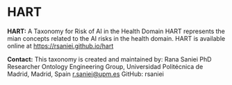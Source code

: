 # HART
**HART:** A Taxonomy for Risk of AI in the Health Domain
HART represents the mian concepts related to the AI risks in the health domain.
HART is available online at https://rsaniei.github.io/hart

**Contact:**
This taxonomy is created and maintained by:
Rana Saniei
PhD Researcher
Ontology Engineering Group, Universidad Politécnica de Madrid, Madrid, Spain
r.saniei@upm.es
GitHub: rsaniei
